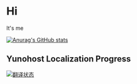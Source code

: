 # Hi

It's me

[![Anurag's GitHub stats](https://github-readme-stats.vercel.app/api?username=dingyifei&show_icons=true&theme=dracula)](https://github.com/anuraghazra/github-readme-stats)

## Yunohost Localization Progress

<a href="https://translate.yunohost.org/engage/yunohost/zh_Hans/">
<img src="https://translate.yunohost.org/widgets/yunohost/zh_Hans/287x66-black.png" alt="翻译状态" />
</a>

